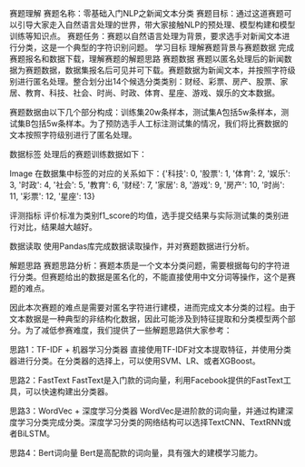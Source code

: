 赛题理解
赛题名称：零基础入门NLP之新闻文本分类
赛题目标：通过这道赛题可以引导大家走入自然语言处理的世界，带大家接触NLP的预处理、模型构建和模型训练等知识点。
赛题任务：赛题以自然语言处理为背景，要求选手对新闻文本进行分类，这是一个典型的字符识别问题。
学习目标
理解赛题背景与赛题数据
完成赛题报名和数据下载，理解赛题的解题思路
赛题数据
赛题以匿名处理后的新闻数据为赛题数据，数据集报名后可见并可下载。赛题数据为新闻文本，并按照字符级别进行匿名处理。整合划分出14个候选分类类别：财经、彩票、房产、股票、家居、教育、科技、社会、时尚、时政、体育、星座、游戏、娱乐的文本数据。

赛题数据由以下几个部分构成：训练集20w条样本，测试集A包括5w条样本，测试集B包括5w条样本。为了预防选手人工标注测试集的情况，我们将比赛数据的文本按照字符级别进行了匿名处理。

数据标签
处理后的赛题训练数据如下：

Image
在数据集中标签的对应的关系如下：{'科技': 0, '股票': 1, '体育': 2, '娱乐': 3, '时政': 4, '社会': 5, '教育': 6, '财经': 7, '家居': 8, '游戏': 9, '房产': 10, '时尚': 11, '彩票': 12, '星座': 13}

评测指标
评价标准为类别f1_score的均值，选手提交结果与实际测试集的类别进行对比，结果越大越好。

数据读取
使用Pandas库完成数据读取操作，并对赛题数据进行分析。

解题思路
赛题思路分析：赛题本质是一个文本分类问题，需要根据每句的字符进行分类。但赛题给出的数据是匿名化的，不能直接使用中文分词等操作，这个是赛题的难点。

因此本次赛题的难点是需要对匿名字符进行建模，进而完成文本分类的过程。由于文本数据是一种典型的非结构化数据，因此可能涉及到特征提取和分类模型两个部分。为了减低参赛难度，我们提供了一些解题思路供大家参考：

思路1：TF-IDF + 机器学习分类器
直接使用TF-IDF对文本提取特征，并使用分类器进行分类。在分类器的选择上，可以使用SVM、LR、或者XGBoost。

思路2：FastText
FastText是入门款的词向量，利用Facebook提供的FastText工具，可以快速构建出分类器。

思路3：WordVec + 深度学习分类器
WordVec是进阶款的词向量，并通过构建深度学习分类完成分类。深度学习分类的网络结构可以选择TextCNN、TextRNN或者BiLSTM。

思路4：Bert词向量
Bert是高配款的词向量，具有强大的建模学习能力。
